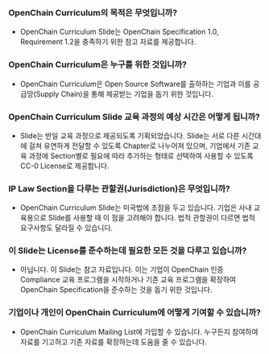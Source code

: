### OpenChain Curriculum의 목적은 무엇입니까?
- OpenChain Curriculum Slide는 OpenChain Specification 1.0, Requirement 1.2을 충족하기 위한 참고 자료를 제공합니다. 

### OpenChain Curriculum은 누구를 위한 것입니까? 
- OpenChain Curriculum은 Open Source Software를 출하하는 기업과 이를 공급망(Supply Chain)을 통해 제공받는 기업을 돕기 위한 것입니다. 

### OpenChain Curriculum Slide 교육 과정의 예상 시간은 어떻게 됩니까?
- Slide는 반일 교육 과정으로 제공되도록 기획되었습니다. Slide는 서로 다른 시간대에 걸쳐 유연하게 전달할 수 있도록 Chapter로 나누어져 있으며, 기업에서 기존 교육 과정에 Section별로 필요에 따라 추가하는 형태로 선택하여 사용할 수 있도록 CC-0 License로 제공합니다. 

### IP Law Section을 다루는 관할권(Jurisdiction)은 무엇입니까?
- OpenChain Curriculum Slide는 미국법에 초점을 두고 있습니다. 기업은 사내 교육용으로 Slide를 사용할 때 이 점을 고려해야 합니다. 법적 관할권이 다르면 법적 요구사항도 달라질 수 있습니다.

### 이 Slide는 License를 준수하는데 필요한 모든 것을 다루고 있습니까? 

- 아닙니다. 이 Slide는 참고 자료입니다. 이는 기업이 OpenChain 인증 Compliance 교육 프로그램을 시작하거나 기존 교육 프로그램을 확장하여 OpenChain Specification을 준수하는 것을 돕기 위한 것입니다. 

### 기업이나 개인이 OpenChain Curriculum에 어떻게 기여할 수 있습니까? 
- OpenChain Curriculum Mailing List에 가입할 수 있습니다. 누구든지 참여하여 자료를 기고하고 기존 자료를 확장하는데 도움을 줄 수 있습니다. 
